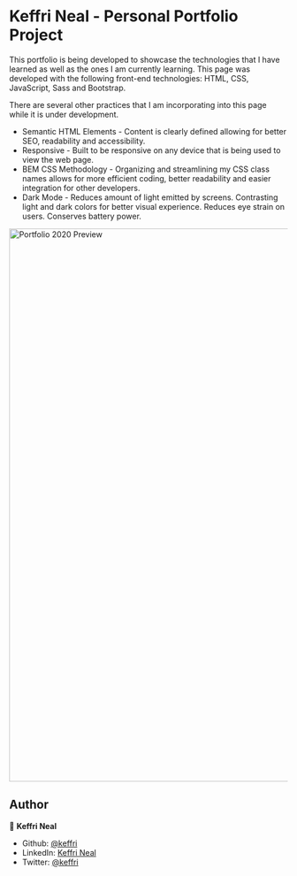 <h1>Keffri Neal - Personal Portfolio Project</h1>

This portfolio is being developed to showcase the technologies that I have learned as well as the ones I am currently learning. This page was developed with the following front-end technologies: HTML, CSS, JavaScript, Sass and Bootstrap.

There are several other practices that I am incorporating into this page while it is under development.

<ul>
    <li>Semantic HTML Elements - Content is clearly defined allowing for better SEO, readability and accessibility.</li>
    <li>Responsive - Built to be responsive on any device that is being used to view the web page. </li>
    <li>BEM CSS Methodology - Organizing and streamlining my CSS class names allows for more efficient coding, better readability and easier integration for other developers.</li>
    <li>Dark Mode - Reduces amount of light emitted by screens. Contrasting light and dark colors for better visual experience. Reduces eye strain on users. Conserves battery power.</li>
</ul>

<p align-"center>
    <img src="src/images/portfolio2020Preview.png" width="1000" title="Portfolio 2020 Preview">
</p>

## Author

👤 **Keffri Neal**

- Github: [@keffri](https://github.com/keffri)
- LinkedIn: [Keffri Neal](https://www.linkedin.com/in/keffri/)
- Twitter: [@keffri](https://twitter.com/keffri)
